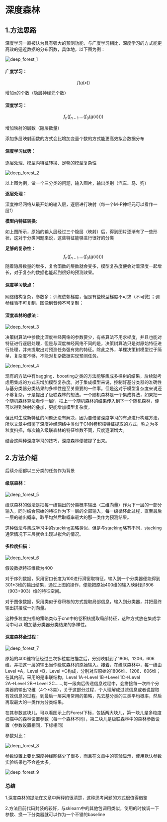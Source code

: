 



# 深度森林

## 1.方法思路

深度学习一直被认为具有强大的预测功能，与广度学习相比，深度学习的方式能更高效的逼近数据的分布函数，具体地，以下图为例：

![deep_forest_1](/../pig/deep_forest_1.png)

#### 广度学习：

$$
f(g(x))
$$


增加x的个数（隐层神经元个数）

#### 深度学习：

$$
f_n(f_{n-1}....(f_{0}(g(x))))
$$

增加映射的层数（隐层数量）

添加多层映射函数的方式会比增加变量个数的方式能更高效拟合数据分布

#### 深度学习优势：

逐层处理、模型内特征转换、足够的模型复杂性

![deep_forest_2](/../pig/deep_forest_2.png)

以上图为例，做一个三分类的问题，输入图片，输出类别（汽车、马、狗）

**逐层处理：**

深度神经网络从最开始的输入层，逐层进行映射（每一个M-P神经元可以看作一层f）

**模型内特征转换:**

如上图所示，原始的输入层经过三个隐层（映射）后，得到图片逐渐有了一些形状，这对于分类问题来说，这些特征能够进行很好的分类

**足够的复杂性：**
$$
f_n(f_{n-1}....(f_{0}(g(x))))
$$
随着隐层数量的增多，复合函数的层数就会变多，模型复杂度便会对着深度一起增长，对于复杂的数据也能起到很好的预测效果。

#### 深度学习缺点：

网络结构复杂，参数多；训练依赖梯度，但是有些模型梯度不可求（不可微）；调参经验不可复制，图像到音频不可复制；

#### 深度森林的想法：

![deep_forest_3](/../pig/deep_forest_3.png)

决策树算法中参数比深度神经网络的参数要少，有些算法不用求梯度，并且也能对特征进行逐层处理，但是与深度神经网络不同的是，决策树算法只是对原始特征进行处理，并未提取出对预测任务强有效的特征。除此之外，单棵决策树模型过于简单，复杂度不够，不能对复杂数据实现预测任务。

![deep_forest_4](/../pig/deep_forest_4.png)

现有的方法中有bagging、boosting之类的方法能够集成多棵树的结果，后续就考虑用集成的方式去增加模型复杂度。对于集成模型来说，控制好基分类器的准确性与基分类器分类结果的多样性是至关重要的一件事。但是这对于模型复杂度来说还不够复杂，于是提出了级联森林的想法。一个随机森林是一个集成算法，如果把一个随机森林算法看作一层f，把上一个随机森林的结果传入到下一个随机森林，便可以得到映射的叠加，更能增加模型复杂度。

但此时生成新特征的问题还没有解决，因为要借鉴深度学习的有点进行构建方法，所以文章中借鉴了深度神经网络中类似于CNN卷积核特征提取的方式，称之为多粒度扫描，每次输入级联森林的特征维数不同，尺度逐渐增大。

结合这两种深度学习的技巧，深度森林便被提了出来。

## 2.方法介绍

后续介绍都以三分类的任务作为背景

#### 级联森林：

![deep_forest_5](/../pig/deep_forest_5.png)

级联森林的做法是把每一级输出的分类概率输出（三维向量）作为下一层的一部分输入，同时结合原始的特征作为下一层的全部输入，每一级循环此过程，直至最后一层的输出概率，取平均然后取概率最大的那一类作为预测结果。

这种做法与集成学习中的stacking策略类似，但是与stacking略有不同，stacking通常情况下三层就会出现过拟合的情况。

#### 多粒度扫描：

![deep_forest_6](/../pig/deep_forest_6.png)

假设数据特征维数为400

对于序列数据，采用窗口长度为100进行滑窗取特征，输入到一个分类器便能得到301*3维的输出结果，通过上图的操作，便能把原始400维的输入映射到1806（903+903）维的特征空间。

对于图像数据，采用类似于卷积核的方式提取局部信息，输入到分类器，并把最终输出拼接成一列向量。

这种多粒度扫描的策略类似于cnn中的卷积核提取局部特征，这种方式放在集成学习中可以 增加基分类器分类结果的多样性。

#### 深度森林全过程：

![deep_forest_7](/../pig/deep_forest_7.png)

原始的400维特征经过三次多粒度扫描之后，分别映射到了1806，1206，606维，并把这一层的输出当作级联森林的原始输入。接着，在级联森林中，每一级由Level *A，Level *B，Level *C构成，分别对应原始的1806维、1206、606维；在其内部，采用的是串联结构，Level 1A→Level 1B→Level 1C→Level 2A→Level 2B→Level 2C......,每一级向后传递信息过程中，会拼接每一次四个分类器的输出12维（4个\*3类），关于这部分过程，个人理解成过滤信息或者说提取有效信息的过程。到最后一层采用常用的策略，先去基分类的三类平均概率，然后再取最大的一类作为分类结果。

在其参数这块儿，可以看图示上的Forest下标，包括两大块儿，第一块儿是多粒度扫描中的森林设置参数（每一个森林不同），第二块儿是级联森林中的森林参数设置（参数设置相同，下标相同）

参数对比：

![deep_forest_8](/../pig/deep_forest_8.png)

参数设置上要比深度神经网络少了很多，而且在文章中的实验显示，使用默认参数实验结果也不会差太多。

![deep_forest_9](/../pig/deep_forest_9.png)

### 总结

1.深度森林的提法在文章中解释的很清楚，这种思考问题的方式很值得借鉴

2.方法目前代码封装的较好，与sklearn中的其他包调用类似，使用的时候调一下参数、换一下分类器就可以作为一个不错的baseline